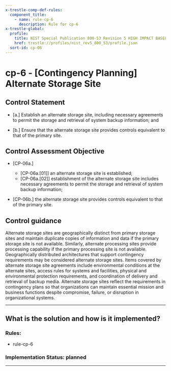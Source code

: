 ```yaml
---
x-trestle-comp-def-rules:
  component_title:
    - name: rule-cp-6
      description: Rule for cp-6
x-trestle-global:
  profile:
    title: NIST Special Publication 800-53 Revision 5 HIGH IMPACT BASELINE
    href: trestle://profiles/nist_rev5_800_53/profile.json
  sort-id: cp-06
---
```


# cp-6 - \[Contingency Planning\] Alternate Storage Site

## Control Statement

- \[a.\] Establish an alternate storage site, including necessary agreements to permit the storage and retrieval of system backup information; and

- \[b.\] Ensure that the alternate storage site provides controls equivalent to that of the primary site.

## Control Assessment Objective

- \[CP-06a.\]

  - \[CP-06a.[01]\] an alternate storage site is established;
  - \[CP-06a.[02]\] establishment of the alternate storage site includes necessary agreements to permit the storage and retrieval of system backup information;

- \[CP-06b.\] the alternate storage site provides controls equivalent to that of the primary site.

## Control guidance

Alternate storage sites are geographically distinct from primary storage sites and maintain duplicate copies of information and data if the primary storage site is not available. Similarly, alternate processing sites provide processing capability if the primary processing site is not available. Geographically distributed architectures that support contingency requirements may be considered alternate storage sites. Items covered by alternate storage site agreements include environmental conditions at the alternate sites, access rules for systems and facilities, physical and environmental protection requirements, and coordination of delivery and retrieval of backup media. Alternate storage sites reflect the requirements in contingency plans so that organizations can maintain essential mission and business functions despite compromise, failure, or disruption in organizational systems.

______________________________________________________________________

## What is the solution and how is it implemented?

<!-- For implementation status enter one of: implemented, partial, planned, alternative, not-applicable -->

<!-- Note that the list of rules under ### Rules: is read-only and changes will not be captured after assembly to JSON -->

<!-- Add control implementation description here for control: cp-6 -->

### Rules:

  - rule-cp-6

### Implementation Status: planned

______________________________________________________________________
